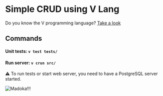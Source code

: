 
# Simple CRUD using V Lang

Do you know the V programming language? [Take a look](https://vlang.io/)

## Commands


#### Unit tests: ` v test tests/ `
#### Run server: ` v crun src/ `

⚠️ To run tests or start web server, you need to have a PostgreSQL server started.

![Madoka!!!](https://i.pinimg.com/originals/cb/34/4b/cb344b4b512d093c36163487e59ee8b7.gif)
